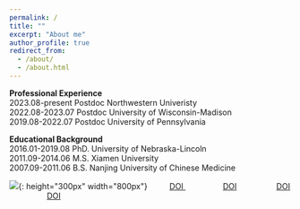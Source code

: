 ```yaml
---
permalink: /
title: ""
excerpt: "About me"
author_profile: true
redirect_from: 
  - /about/
  - /about.html
---
```


<span style='color: $twitter-color;'>**Professional Experience**</span>
<br/>2023.08-present    Postdoc Northwestern Univeristy
<br/>2022.08-2023.07    Postdoc University of Wisconsin-Madison
<br/>2019.08-2022.07    Postdoc University of Pennsylvania

<span style='color: $twitter-color;'>**Educational Background**</span>
<br/>2016.01-2019.08    PhD. University of Nebraska-Lincoln
<br/>2011.09-2014.06    M.S. Xiamen University 
<br/>2007.09-2011.06    B.S. Nanjing University of Chinese Medicine

![]({{site.baseurl}}/images/website_homepage.png){: height="300px" width="800px"}
&nbsp;&nbsp;&nbsp;&nbsp;&nbsp;&nbsp;&nbsp;&nbsp;<i class="fab fa-sistrix" style="color: #f53100;"></i> <a href="https://pubs.acs.org/doi/abs/10.1021/jacs.2c09700"> <u>DOI</u> </a>&nbsp;&nbsp;&nbsp;&nbsp;&nbsp;&nbsp;&nbsp;&nbsp;
&nbsp;&nbsp;&nbsp;&nbsp;&nbsp;&nbsp;&nbsp;&nbsp;<i class="fab fa-sistrix" style="color: #f53100;"></i><u>DOI</u>&nbsp;&nbsp;&nbsp;&nbsp;&nbsp;&nbsp;&nbsp;&nbsp;
&nbsp;&nbsp;&nbsp;&nbsp;&nbsp;&nbsp;&nbsp;&nbsp;<i class="fab fa-sistrix" style="color: #f53100;"></i> <a href="https://doi.org/10.1038/s41563-023-01612-2"> <u>DOI</u> </a>&nbsp;&nbsp;&nbsp;&nbsp;&nbsp;&nbsp;&nbsp;&nbsp;
&nbsp;&nbsp;&nbsp;&nbsp;&nbsp;&nbsp;&nbsp;&nbsp;<i class="fab fa-sistrix" style="color: #f53100;"></i><u>DOI</u>

